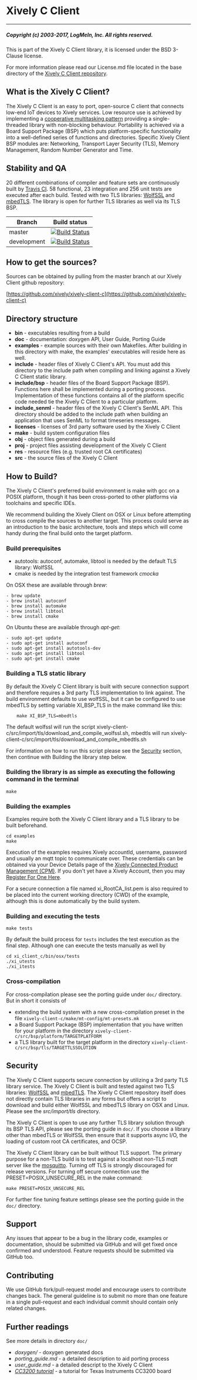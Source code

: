 # Xively C Client
___
##### Copyright (c) 2003-2017, LogMeIn, Inc. All rights reserved.

This is part of the Xively C Client library, it is licensed under the BSD 3-Clause license.

For more information please read our License.md file located in the base directory of the [Xively C Client repository](https://github.com/xively/xively-client-c).

## What is the Xively C Client?

The Xively C Client is an easy to port, open-source C client that connects low-end IoT devices to Xively services. Low resource use is achieved by implementing a [cooperative multitasking pattern](https://en.wikipedia.org/wiki/Cooperative_multitasking) providing a single-threaded library with non-blocking behaviour. Portability is achieved via a Board Support Package (BSP) which puts platform-specific functionality into a well-defined series of functions and directories. Specific Xively Client BSP modules are: Networking, Transport Layer Security (TLS), Memory Management, Random Number Generator and Time.

## Stability and QA

20 different combinations of compiler and feature sets are continuously built by [Travis CI][travis-private-repo-page]. 58 functional, 23 integration and 256 unit tests are executed after each build. Tested with two TLS libraries: [WolfSSL](https://www.wolfssl.com) and [mbedTLS](https://tls.mbed.org). The library is open  for further TLS libraries as well via its TLS BSP.

Branch      | Build status
------------|-------------
master      | [![Build Status][travis-private-repo-icon-master]][travis-private-repo-page]
development | [![Build Status][travis-private-repo-icon-development]][travis-private-repo-page]

[travis-private-repo-page]: https://travis-ci.com/xively/xively-client-c
[travis-private-repo-icon-master]: https://travis-ci.com/xively/xively-client-c.svg?token=HazV3LTmDbqtLdnDxZX2&branch=master
[travis-private-repo-icon-development]: https://travis-ci.com/xively/xively-client-c.svg?token=HazV3LTmDbqtLdnDxZX2&branch=development

## How to get the sources?
Sources can be obtained by pulling from the master branch at our Xively Client github repository:

[https://github.com/xively/xively-client-c](https://github.com/xively/xively-client-c)

## Directory structure

- **bin** - executables resulting from a build
- **doc** - documentation: doxygen API, User Guide, Porting Guide
- **examples** - example sources with their own Makefiles. After building in this directory with make, the examples' executables will reside here as well.
- **include** - header files of Xively C Client's API. You must add this directory to the include path when compiling and linking against a Xively C Client static library.
- **include/bsp** - header files of the Board Support Package (BSP). Functions here shall be implemented during a porting process. Implementation of these functions contains all of the platform specific code needed tie the Xively C Client to a particular platform.
- **include_senml** - header files of the Xively C Client's SenML API. This directory should be added to the include path when building an application that uses SenML to format timeseries messages.
- **licenses** - licenses of 3rd party software used by the Xively C Client
- **make** - build system configuration files
- **obj** - object files generated during a build
- **proj** - project files assisting development of the Xively C Client
- **res** - resource files (e.g. trusted root CA certificates)
- **src** - the source files of the Xively C Client

## How to Build?

The Xively C Client's preferred build environment is make with gcc on a POSIX platform, though it has been cross-ported to other platforms via toolchains and specific IDEs.

We recommend building the Xively Client on OSX or Linux before attempting to cross compile the sources to another target. This process could serve as an introduction to the basic architecture, tools and steps which will come handy during the final build onto the target platform.

### Build prerequisites

- autotools: autoconf, automake, libtool is needed by the default TLS library: WolfSSL
- cmake is needed by the integration test framework _cmocka_

On OSX these are available through _brew_:

    - brew update
    - brew install autoconf
    - brew install automake
    - brew install libtool
    - brew install cmake

 On Ubuntu these are available through _apt-get_:

    - sudo apt-get update
    - sudo apt-get install autoconf
    - sudo apt-get install autotools-dev
    - sudo apt-get install libtool
    - sudo apt-get install cmake


### Building a TLS static library

By default the Xively C Client library is built with secure connection support and therefore requires a 3rd party TLS implementation to link against. The build environment defaults to use wolfSSL, but it can be configured to use mbedTLS by setting variable XI_BSP_TLS in the make command like this:

        make XI_BSP_TLS=mbedtls

The default wolfssl will run the script xively-client-c/src/import/tls/download_and_compile_wolfssl.sh, mbedtls will run xively-client-c/src/import/tls/download_and_compile_mbedtls.sh

For information on how to run this script please see the [Security](#security) section, then continue with Building the library step below.

### Building the library is as simple as executing the following command in the terminal

    make

### Building the examples

Examples require both the Xively C Client library and a TLS library to be built beforehand.

    cd examples
    make

Execution of the examples requires Xively accountId, username, password and usually an mqtt topic to communicate over. These credentials can be obtained via your Device Details page of the [Xively Connected Product Management (CPM)](https://app.xively.com/login).  If you don't yet have a Xively Account, then you may [Register For One Here](https://app.xively.com/register).

For a secure connection a file named xi_RootCA_list.pem is also required to be placed into the current working directory (CWD) of the example, although this is done automatically by the build system.

### Building and executing the tests

    make tests

By default the build process for ```tests``` includes the test execution as the final step. Although one can execute the tests manually as well by

    cd xi_client_c/bin/osx/tests
    ./xi_utests
    ./xi_itests

### Cross-compilation

For cross-compilation please see the porting guide under ```doc/``` directory. But in short it consists of

- extending the build system with a new cross-compilation preset in the file ```xively-client-c/make/mt-config/mt-presets.mk```
- a Board Support Package (BSP) implementation that you have written for your platform in the directory ```xively-client-c/src/bsp/platform/TARGETPLATFORM```
- a TLS library built for the target platform in the directory ```xively-client-c/src/bsp/tls/TARGETTLSSOLUTION```

## Security

The Xively C Client supports secure connection by utilizing a 3rd party TLS library service. The Xively C Client is built and tested against two TLS libraries: [WolfSSL](https://www.wolfssl.com) and [mbedTLS](https://tls.mbed.org). The Xively C Client repository itself does not directly contain TLS libraries in any forms but offers a script to download and build either WolfSSL and mbedTLS library on OSX and Linux.  Please  see the *src/import/tls* directory.

The Xively C Client is open to use any further TLS library solution through its BSP TLS API, please see the porting guide in ```doc/```. If you choose a library other than mbedTLS or WolfSSL then ensure that it supports async I/O, the loading of custom root CA certificates, and OCSP.

The Xively C Client library can be built without TLS support. The primary purpose for a non-TLS build is to test against a localhost non-TLS mqtt server like the [mosquitto](http://mosquitto.org). Turning off TLS is strongly discouraged for release versions. For turning off secure connection use the PRESET=POSIX_UNSECURE_REL in the make command:

    make PRESET=POSIX_UNSECURE_REL

For further fine tuning feature settings please see the porting guide in the ```doc/``` directory.

## Support

Any issues that appear to be a bug in the library code, examples or documentation,
should be submitted via GitHub and will get fixed once confirmed and understood.
Feature requests should be submitted via GitHub too.

## Contributing

We use GitHub fork/pull-request model and encourage users to contribute
changes back. The general guideline is to submit no more than one feature
in a single pull-request and each individual commit should contain only
related changes.

## Further readings

See more details in directory ```doc/```

- *doxygen/* - doxygen generated docs
- *porting_guide.md* - a detailed description to aid porting process
- *user_guide.md* - a detailed descript to the Xively C Client
- *[CC3200 tutorial](https://developer.xively.com/docs/ti-cc3200)* - a tutorial for Texas Instruments CC3200 board

